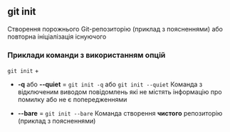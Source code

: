 ## git init

Створення порожнього Git-репозиторію (приклад з поясненнями) або повторна ініціалізація існуючого

### Приклади команди з використанням опцій

`git init` +

* **-q** або **--quiet** 
    = `git init -q` або `git init --quiet` 
    Команда з відключеним виводом повідомлень які не містять інформацію про помилку або не є попередженнями

* **--bare** 
    = `git init --bare` 
    Команда створення **чистого** репозиторію (приклад з поясненнями)